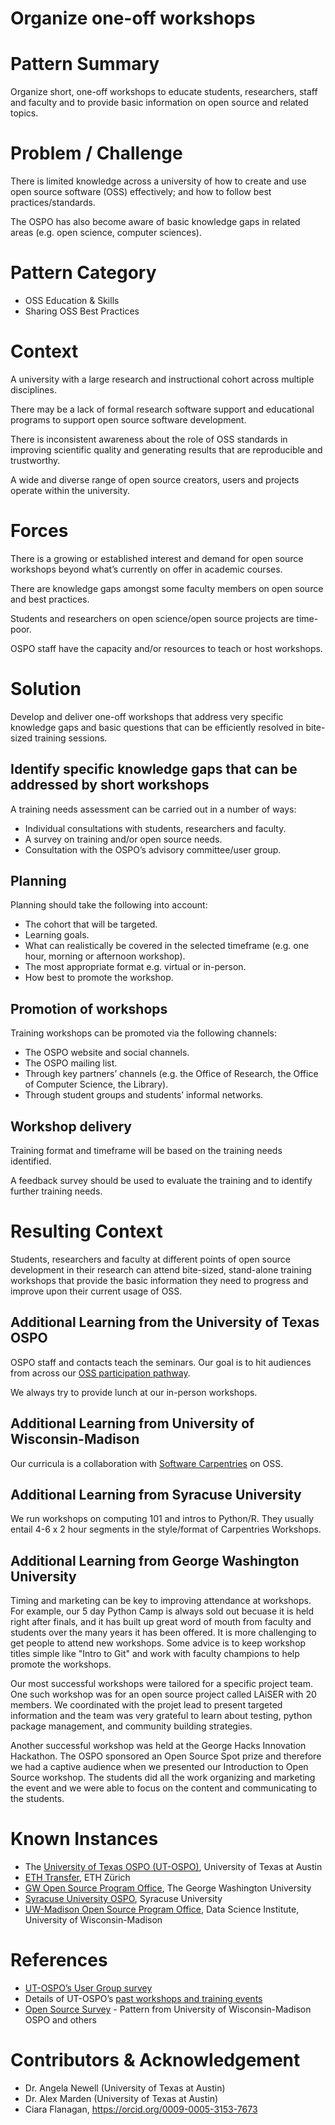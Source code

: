 # Organize one-off workshops

# Pattern Summary

Organize short, one-off workshops to educate students, researchers, staff and faculty and to provide basic information on open source and related topics.

# Problem / Challenge

There is limited knowledge across a university of how to create and use open source software (OSS) effectively; and how to follow best practices/standards.

The OSPO has also become aware of basic knowledge gaps in related areas (e.g. open science, computer sciences).

# Pattern Category

* OSS Education & Skills  
* Sharing OSS Best Practices

# Context

A university with a large research and instructional cohort across multiple disciplines.

There may be a lack of formal research software support and educational programs to support open source software development.

There is inconsistent awareness about the role of OSS standards in improving scientific quality and generating results that are reproducible and trustworthy.

A wide and diverse range of open source creators, users and projects operate within the university.

# Forces

There is a growing or established interest and demand for open source workshops beyond what’s currently on offer in academic courses.

There are knowledge gaps amongst some faculty members on open source and best practices.

Students and researchers on open science/open source projects are time-poor.

OSPO staff have the capacity and/or resources to teach or host workshops.

# Solution

Develop and deliver one-off workshops that address very specific knowledge gaps and basic questions that can be efficiently resolved in bite-sized training sessions.

## Identify specific knowledge gaps that can be addressed by short workshops

A training needs assessment can be carried out in a number of ways:
* Individual consultations with students, researchers and faculty. 
* A survey on training and/or open source needs.
* Consultation with the OSPO’s advisory committee/user group.

## Planning 

Planning should take the following into account:

* The cohort that will be targeted.
* Learning goals.
* What can realistically be covered in the selected timeframe (e.g. one hour, morning or afternoon workshop). 
* The most appropriate format e.g. virtual or in-person.
* How best to promote the workshop.

## Promotion of workshops

Training workshops can be promoted via the following channels:

* The OSPO website and social channels.
* The OSPO mailing list. 
* Through key partners’ channels (e.g. the Office of Research, the Office of Computer Science, the Library).
* Through student groups and students’ informal networks.

## Workshop delivery

Training format and timeframe will be based on the training needs identified.

A feedback survey should be used to evaluate the training and to identify further training needs.

# Resulting Context

Students, researchers and faculty at different points of open source development in their research can attend bite-sized, stand-alone training workshops that provide the basic information they need to progress and improve upon their current usage of OSS.

## Additional Learning from the University of Texas OSPO

OSPO staff and contacts teach the seminars. Our goal is to hit audiences from across our [OSS participation pathway](https://opensource.utexas.edu/resources).

We always try to provide lunch at our in-person workshops.

## Additional Learning from University of Wisconsin-Madison

Our curricula is a collaboration with [Software Carpentries](https://software-carpentry.org/) on OSS. 

## Additional Learning from Syracuse University 

We run workshops on computing 101 and intros to Python/R. They usually entail 4-6 x 2 hour segments in the style/format of Carpentries Workshops.

## Additional Learning from George Washington University

Timing and marketing can be key to improving attendance at workshops.  For example, our 5 day Python Camp is always sold out becuase it is held right after finals, and it has built up great word of mouth from faculty and students over the many years it has been offered.  It is more challenging to get people to attend new workshops.  Some advice is to keep workshop titles simple like "Intro to Git" and work with faculty champions to help promote the workshops.

Our most successful workshops were tailored for a specific project team.  One such workshop was for an open source project called LAiSER with 20 members.  We coordinated with the projet lead to present targeted information and the team was very grateful to learn about testing, python package management, and community building strategies.

Another successful workshop was held at the George Hacks Innovation Hackathon.  The OSPO sponsored an Open Source Spot prize and therefore we had a captive audience when we presented our Introduction to Open Source workshop.  The students did all the work organizing and marketing the event and we were able to focus on the content and communicating to the students.

# Known Instances

* The [University of Texas OSPO (UT-OSPO)](https://opensource.utexas.edu/), University of Texas at Austin
* [ETH Transfer](https://ethz.ch/en/industry/transfer.html), ETH Zürich
* [GW Open Source Program Office](https://ospo.gwu.edu/), The George Washington University
* [Syracuse University OSPO](https://opensource.syracuse.edu/), Syracuse University
* [UW-Madison Open Source Program Office](https://ospo.wisc.edu/), Data Science Institute, University of Wisconsin-Madison

# References

* [UT-OSPO’s User Group survey](https://docs.google.com/forms/d/e/1FAIpQLSej6LA9b3LcNdzekzWXWVsJIfngudodliGZm2NDA2pgFdgCjQ/viewform)
* Details of UT-OSPO’s [past workshops and training events](https://opensource.utexas.edu/past-events)
* [Open Source Survey](https://github.com/CURIOSSorg/curioss-patterns/blob/main/open-source-survey.md) - Pattern from University of Wisconsin-Madison OSPO and others

# Contributors & Acknowledgement

* Dr. Angela Newell (University of Texas at Austin)
* Dr. Alex Marden (University of Texas at Austin)
* Ciara Flanagan, https://orcid.org/0009-0005-3153-7673

